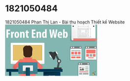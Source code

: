 # 1821050484
1821050484 Phan Thị Lan - Bài thu hoạch Thiết kế Website
![alt text](img/ft.jpg "Title")